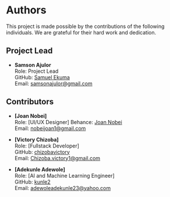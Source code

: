 # Authors
This project is made possible by the contributions of the following individuals. We are grateful for their hard work and dedication.

## Project Lead

- **Samson Ajulor**  
  Role: Project Lead  
  GitHub: [Samuel Ekuma](https://github.com/)  
  Email: [samsonajulor@gmail.com](mailto:samsonajulor@gmail.com)

## Contributors

- **[Joan Nobei]**  
  Role: [UI/UX Designer]
  Behance: [Joan Nobei](https://www.behance.net/joannobei)  
  Email: [nobeijoan1@gmail.com](mailto:nobeijoan1@gmail.com)

- **[Victory Chizoba]**  
  Role: [Fullstack Developer]  
  GitHub: [chizobavictory](https://github.com/chizobavictory)  
  Email: [Chizoba.victory1@gmail.com](mailto:Chizoba.victory1@gmail.com)

- **[Adekunle Adewole]**  
  Role: [AI and Machine Learning Engineer]  
  GitHub: [kunle2](https://github.com/kunle2)  
  Email: [adewoleadekunle23@yahoo.com](mailto:adewoleadekunle23@yahoo.com)
